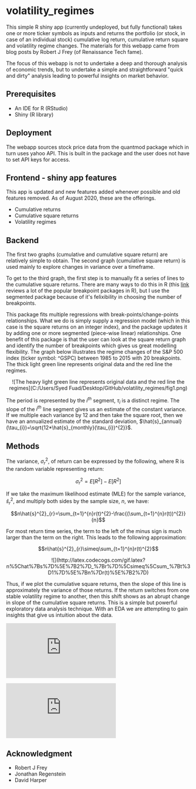 # volatility_regimes
This simple R shiny app (currently undeployed, but fully functional) takes one or more ticker symbols as inputs and returns the portfolio (or stock, in case of an individual stock) cumulative log return, cumulative return square and volatility regime changes. The materials for this webapp came from blog posts by Robert J Frey (of Renaissance Tech fame).

The focus of this webapp is not to undertake a deep and thorough analysis of economic trends, but to undertake a simple and straightforward "quick and dirty" analysis leading to powerful insights on market behavior. 

## Prerequisites
* An IDE for R (RStudio)
* Shiny (R library)

## Deployment
The webapp sources stock price data from the quantmod package which in turn uses yahoo API. This is built in the package and the user does not have to set API keys for access.

## Frontend - shiny app features
This app is updated and new features added whenever possible and old features removed. As of August 2020, these are the offerings.

* Cumulative returns
* Cumulative square returns
* Volatility regimes

## Backend

The first two graphs (cumulative and cumulative square return) are relatively simple to obtain. The second graph (cumulative square return) is used mainly to explore changes in variance over a timeframe. 

To get to the third graph, the first step is to manually fit a series of lines to the cumulative square returns. There are many ways to do this in R (this [link](https://lindeloev.github.io/mcp/articles/packages.html) reviews a lot of the popular breakpoint packages in R), but I use the segmented package because of it's felixibility in choosing the number of breakpoints. 

This package fits multiple regressions with break-points/change-points relationships. What we do is simply supply a regression model (which in this case is the square returns on an integer index), and the package updates it by adding one or more segmented (piece-wise linear) relationships. One benefit of this package is that the user can look at the square return graph and identify the number of breakpoints which gives us great modelling flexibility. The graph below illustrates the regime changes of the S\&P 500 index (ticker symbol: ^GSPC) between 1985 to 2015 with 20 breakpoints. The thick light green line represents original data and the red line the regimes.

<center>

![The heavy light green line represents original data and the red line the regimes](C:/Users/Syed Fuad/Desktop/GitHub/volatility_regimes/fig1.png)

</center>

The period is represented by the $i^{th}$ segment, $\tau_{i}$ is a distinct regime. The slope of the $i^{th}$ line segment gives us an estimate of the constant variance. If we multiple each variance by 12 and then take the square root, then we have an annualized estimate of the standard deviation, $\hat{s}_{annual}(\tau_{i})=\sqrt{12*\hat{s}_{monthly}(\tau_{i})^{2}}$.

## Methods

The variance, $\sigma^{2}_{r}$, of return can be expressed by the following, where R is the random variable representing return:

$$\sigma^{2}_{r}=E[R^{2}]-E[R^{2}]$$

If we take the maximum likelihood estimate (MLE) for the sample variance, $\hat{s}^{2}_{r}$, and multiply both sides by the sample size, $\textit{n}$, we have:

$$n\hat{s}^{2}_{r}=\sum_{t=1}^{n}r(t)^{2}-\frac{(\sum_{t=1}^{n}r(t))^{2}}{n}$$

For most return time series, the term to the left of the minus sign is much larger than the term on the right. This leads to the following approximation:

$$n\hat{s}^{2}_{r}\simeq\sum_{t=1}^{n}r(t)^{2}$$
<p align="center">
![](http://latex.codecogs.com/gif.latex?n%5Chat%7Bs%7D%5E%7B2%7D_%7Br%7D%5Csimeq%5Csum_%7Bt%3D1%7D%5E%7Bn%7Dr(t)%5E%7B2%7D)
</p>

Thus, if we plot the cumulative square returns, then the slope of this line is approximately the variance of those returns. If the return switches from one stable volatility regime to another, then this shift shows as an abrupt change in slope of the cumulative square returns. This is a simple but powerful exploratory data analysis technique. With an EDA we are attempting to gain insights that give us intuition about the data.

![](http://latex.codecogs.com/gif.latex?a%20%3D%20%5Cfrac%7Bb%7D%7Bc%7D)

![](http://latex.codecogs.com/gif.latex?n%5Chat%7Bs%7D%5E%7B2%7D_%7Br%7D%5Csimeq%5Csum_%7Bt%3D1%7D%5E%7Bn%7Dr(t)%5E%7B2%7D)

## Acknowledgment
* Robert J Frey
* Jonathan Regenstein
* David Harper

